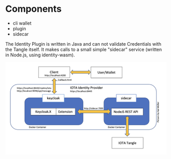 # Components

* cli wallet
* plugin
* sidecar

The Identity Plugin is written in Java and can not validate Credentials with the Tangle itself.
It makes calls to a small simple "sidecar" service (written in Node.js, using identity-wasm).

![Overview Picture](./Overview.png "All Components together")
